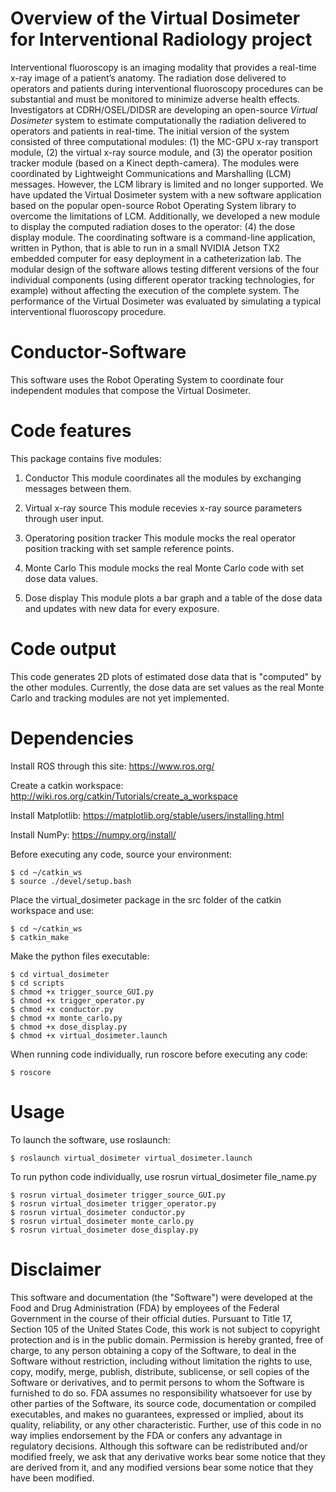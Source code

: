 # Overview of the Virtual Dosimeter for Interventional Radiology project

Interventional fluoroscopy is an imaging modality that provides a real-time x-ray image of a patient’s anatomy. The radiation dose delivered to operators and patients during interventional fluoroscopy procedures can be substantial and must be monitored to minimize adverse health effects. Investigators at CDRH/OSEL/DIDSR are developing an open-source _Virtual Dosimeter_ system to estimate computationally the radiation delivered to operators and patients in real-time. The initial version of the system consisted of three computational modules: (1) the MC-GPU x-ray transport module, (2) the virtual x-ray source module, and (3) the operator position tracker module (based on a Kinect depth-camera). The modules were coordinated by Lightweight Communications and Marshalling (LCM) messages. However, the LCM library is limited and no longer supported. We have updated the Virtual Dosimeter system with a new software application based on the popular open-source Robot Operating System library to overcome the limitations of LCM. Additionally, we developed a new module to display the computed radiation doses to the operator: (4) the dose display module. The coordinating software is a command-line application, written in Python, that is able to run in a small NVIDIA Jetson TX2 embedded computer for easy deployment in a catheterization lab. The modular design of the software allows testing different versions of the four individual components (using different operator tracking technologies, for example) without affecting the execution of the complete system. The performance of the Virtual Dosimeter was evaluated by simulating a typical interventional fluoroscopy procedure.

# Conductor-Software
This software uses the Robot Operating System to coordinate four independent modules that compose the Virtual Dosimeter.

# Code features
This package contains five modules:

1. Conductor
This module coordinates all the modules by exchanging messages between them.

2. Virtual x-ray source
This module recevies x-ray source parameters through user input.

3. Operatoring position tracker
This module mocks the real operator position tracking with set sample reference points.

4. Monte Carlo
This module mocks the real Monte Carlo code with set dose data values.

5. Dose display
This module plots a bar graph and a table of the dose data and updates with new data for every exposure.

# Code output
This code generates 2D plots of estimated dose data that is "computed" by the other modules. Currently, the dose data are set values as the real Monte Carlo and tracking modules are not yet implemented.

# Dependencies
Install ROS through this site: https://www.ros.org/

Create a catkin workspace: http://wiki.ros.org/catkin/Tutorials/create_a_workspace

Install Matplotlib: https://matplotlib.org/stable/users/installing.html

Install NumPy: https://numpy.org/install/

Before executing any code, source your environment:
```
$ cd ~/catkin_ws
$ source ./devel/setup.bash
```

Place the virtual_dosimeter package in the src folder of the catkin workspace and use:
```
$ cd ~/catkin_ws
$ catkin_make
```

Make the python files executable:
```
$ cd virtual_dosimeter
$ cd scripts
$ chmod +x trigger_source_GUI.py
$ chmod +x trigger_operator.py
$ chmod +x conductor.py
$ chmod +x monte_carlo.py
$ chmod +x dose_display.py
$ chmod +x virtual_dosimeter.launch
```

When running code individually, run roscore before executing any code:
```
$ roscore
```

# Usage
To launch the software, use roslaunch:
```
$ roslaunch virtual_dosimeter virtual_dosimeter.launch
```

To run python code individually, use rosrun virtual_dosimeter file_name.py
```
$ rosrun virtual_dosimeter trigger_source_GUI.py
$ rosrun virtual_dosimeter trigger_operator.py
$ rosrun virtual_dosimeter conductor.py
$ rosrun virtual_dosimeter monte_carlo.py
$ rosrun virtual_dosimeter dose_display.py
```

# Disclaimer
This software and documentation (the "Software") were developed at the Food and Drug Administration (FDA) by employees of the Federal Government in the course of their official duties. Pursuant to Title 17, Section 105 of the United States Code, this work is not subject to copyright protection and is in the public domain. Permission is hereby granted, free of charge, to any person obtaining a copy of the Software, to deal in the Software without restriction, including without limitation the rights to use, copy, modify, merge, publish, distribute, sublicense, or sell copies of the Software or derivatives, and to permit persons to whom the Software is furnished to do so. FDA assumes no responsibility whatsoever for use by other parties of the Software, its source code, documentation or compiled executables, and makes no guarantees, expressed or implied, about its quality, reliability, or any other characteristic. Further, use of this code in no way implies endorsement by the FDA or confers any advantage in regulatory decisions. Although this software can be redistributed and/or modified freely, we ask that any derivative works bear some notice that they are derived from it, and any modified versions bear some notice that they have been modified.
